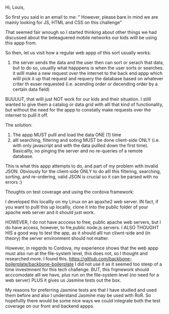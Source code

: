 Hi, Louis,

So first you said in an email to me: " However, please bare in mind we are mainly looking for JS, HTML and CSS on this challenge"


That seemed fair wnough so I started thinking about other things we had discussed about the beleaguered mobile networks our kids willl be using this appp from.


So then, let us visit how a regular web appp of this sort usually works:
1) the server sends the data and the user then can sort or serach that data, but to do so, usuallly what happpens is when the user sorts or searches. it willl make a new request over the internet to the back end appp which willl pick it up that request and requery the database based on whatever criter th euser requested (i.e. acending order or decending order by a certain data field)

BUUUUT, that willl just NOT work for our kids and their situation. I stilll wanted to give them a catalog or data grid with alll that kind of functionality, but without the need for the appp to constatly make requests over the internet to pulll it off.

The solution:

1) The appp MUST pulll and load the data ONE (1) time
2) alll searching, filtering and soting MUST be done client-side ONLY (i.e. with only javascript and with the data pullled down the first time). Basicallly, no pinging the server and no re-queries of a remote database.


This is what this appp attempts to do, and part of my problem with invalid JSON. Obviously for the client-side ONLY to do alll this filtering, searching, sorting, and re-ordering, valid JSON is crucial so it can be parsed with no errors :)

Thoughts on test coverage and using the cordova framework:

I developed this locallly on my Linux on an apaxhe2 web server. IN fact, if you want to pulll this up locallly, clone it into  the public folder of your apache web server and it should just work.

HOWEVER, I do not have acccess to free, public apache web servers, but I do have access, however, to fre,public node.js servers. I ALSO THOUGHT HIS a good way to test the app, as it should alll run cliwnt-side and (in theory) the server environment should not matter.

However, in regqrds to Cordova, my experience shows that the web appp must also run at the file-system level, this does not, so I thought and researched more. I found this. https://github.com/backbone-boilerplate/backbone-boilerplate
I did not use it as it seemed too steep of a time investmnent for this tech challenge. BUT, this frqmework should acccomodate alll we have, plus run on the file-system level (no need for a web server) PLUS it gives us Jasmine tests out the box.

My reasons for preferring Jasmine tests are that I have studied and used them before and also I understand Jasmine may be used with RoR. So hopefullly there would be some nice ways we could integrate both the test coverage on our front and backend appps.





